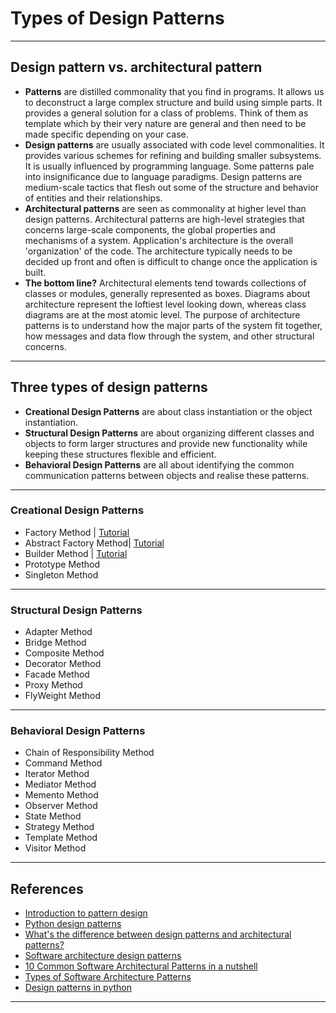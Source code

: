 # Types of Design Patterns
***

## Design pattern vs. architectural pattern
- **Patterns** are distilled commonality that you find in programs. It allows us to deconstruct a large complex structure and build using simple parts. It provides a general solution for a class of problems. Think of them as template which by their very nature are general and then need to be made specific depending on your case.
- **Design patterns** are usually associated with code level commonalities. It provides various schemes for refining and building smaller subsystems. It is usually influenced by programming language. Some patterns pale into insignificance due to language paradigms. Design patterns are medium-scale tactics that flesh out some of the structure and behavior of entities and their relationships.
- **Architectural patterns** are seen as commonality at higher level than design patterns. Architectural patterns are high-level strategies that concerns large-scale components, the global properties and mechanisms of a system. Application's architecture is the overall 'organization' of the code. The architecture typically needs to be decided up front and often is difficult to change once the application is built.
- **The bottom line?** Architectural elements tend towards collections of classes or modules, generally represented as boxes. Diagrams about architecture represent the loftiest level looking down, whereas class diagrams are at the most atomic level. The purpose of architecture patterns is to understand how the major parts of the system fit together, how messages and data flow through the system, and other structural concerns. 
***

## Three types of design patterns
- **Creational Design Patterns** are about class instantiation or the object instantiation. 
- **Structural Design Patterns** are about organizing different classes and objects to form larger structures and provide new functionality while keeping these structures flexible and efficient.
- **Behavioral Design Patterns** are all about identifying the common communication patterns between objects and realise these patterns.
***

### Creational Design Patterns
- Factory Method | [Tutorial](https://github.com/kyaiooiayk/Python-Programming/blob/main/tutorials/Design_And_Architecture_Patterns/tutorials/Design%20Patterns%20-%20Factory%20Method.ipynb)
- Abstract Factory Method| [Tutorial](https://github.com/kyaiooiayk/Python-Programming/blob/main/tutorials/Design_And_Architecture_Patterns/tutorials/Design%20Patterns%20-%20Abstarct%20Factory%20Method.ipynb)
- Builder Method | [Tutorial](https://github.com/kyaiooiayk/Awesome-Python-Programming-Notes/blob/main/tutorials/Design_And_Architecture_Patterns/tutorials/Creational%20Design%20Patterns%20-%20Builder%20Factory%20Method.ipynb)
- Prototype Method
- Singleton Method
***

### Structural Design Patterns
- Adapter Method
- Bridge Method
- Composite Method
- Decorator Method
- Facade Method
- Proxy Method
- FlyWeight Method
***

### Behavioral Design Patterns
- Chain of Responsibility Method
- Command Method
- Iterator Method
- Mediator Method
- Memento Method
- Observer Method
- State Method
- Strategy Method
- Template Method
- Visitor Method
***

## References
- [Introduction to pattern design](https://www.geeksforgeeks.org/introduction-to-pattern-designing/)
- [Python design patterns](https://www.geeksforgeeks.org/python-design-patterns/)
- [What's the difference between design patterns and architectural patterns?](https://stackoverflow.com/questions/4243187/whats-the-difference-between-design-patterns-and-architectural-patterns)
- [Software architecture design patterns](https://stackoverflow.com/questions/4192887/software-architecture-design-patterns/46419722#46419722)
- [10 Common Software Architectural Patterns in a nutshell](https://towardsdatascience.com/10-common-software-architectural-patterns-in-a-nutshell-a0b47a1e9013)
- [Types of Software Architecture Patterns](https://www.geeksforgeeks.org/types-of-software-architecture-patterns/?ref=gcse)
- [Design patterns in python](https://refactoring.guru/design-patterns/python)
***